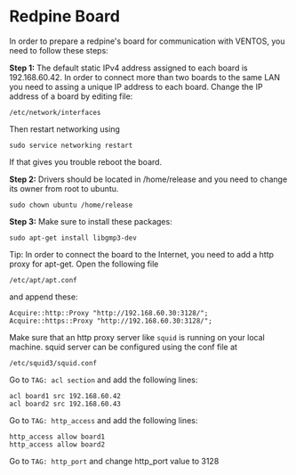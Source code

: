 Redpine Board
=============

In order to prepare a redpine's board for communication with VENTOS, you need to follow these steps:

**Step 1:** The default static IPv4 address assigned to each board is 192.168.60.42. In order to connect more than two boards to the same LAN you need to assing a unique IP address to each board. Change the IP address of a board by editing file:

    /etc/network/interfaces
    
Then restart networking using

    sudo service networking restart

If that gives you trouble reboot the board.

**Step 2:** Drivers should be located in /home/release and you need to change its owner from root to ubuntu.

    sudo chown ubuntu /home/release

**Step 3:** Make sure to install these packages:

    sudo apt-get install libgmp3-dev

Tip: In order to connect the board to the Internet, you need to add a http proxy for apt-get. Open the following file

    /etc/apt/apt.conf

and append these:

    Acquire::http::Proxy "http://192.168.60.30:3128/";
    Acquire::https::Proxy "http://192.168.60.30:3128/";

Make sure that an http proxy server like `squid` is running on your local machine. squid server can be configured using the conf file at

    /etc/squid3/squid.conf

Go to `TAG: acl section` and add the following lines:

    acl board1 src 192.168.60.42
    acl board2 src 192.168.60.43

Go to `TAG: http_access` and add the following lines:

    http_access allow board1
    http_access allow board2

Go to `TAG: http_port` and change http_port value to 3128
